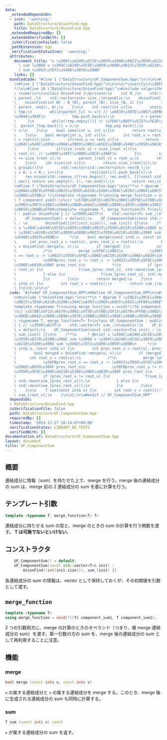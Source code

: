 ```yaml
---
data:
  _extendedDependsOn:
  - icon: ':warning:'
    path: DataStructure/UnionFind.hpp
    title: DataStructure/UnionFind.hpp
  _extendedRequiredBy: []
  _extendedVerifiedWith: []
  _isVerificationFailed: false
  _pathExtension: hpp
  _verificationStatusIcon: ':warning:'
  attributes:
    document_title: "u \u304C\u6240\u5C5E\u3059\u308B\u9023\u7D50\u6210\u5206\u306E\
      \ sum \u3068 v \u304C\u6240\u5C5E\u3059\u308B\u9023\u7D50\u6210\u5206\u306E\
      \ sum \u3092\u7D71\u5408\u3059\u308B"
    links: []
  bundledCode: "#line 1 \"DataStructure/UF_ComponentSum.hpp\"\n\n\n\n#include <vector>\n\
    \n#line 1 \"DataStructure/UnionFind.hpp\"\n\n\n\n/*\nverify\n\u30FBhttps://judge.yosupo.jp/problem/unionfind\n\
    */\n\n#line 10 \"DataStructure/UnionFind.hpp\"\n#include <algorithm>\n#include\
    \ <numeric>\n\nclass UnionFind {\nprivate:\n    int N_;\n    std::vector<int>\
    \ parent_;\n    std::vector<int> size_;\n\npublic:\n    UnionFind() = default;\n\
    \    UnionFind(int N) : N_(N), parent_(N), size_(N, 1) {\n        std::iota(parent_.begin(),\
    \ parent_.end(), 0);\n    }\n\n    int root(int v){\n        static std::vector<int>\
    \ tmp;\n        while(parent_[v] != v){ // \u6839\u307E\u3067\u8FBF\u3063\u3066\
    \u3044\u304F\n            tmp.push_back(v);\n            v = parent_[v];\n   \
    \     }\n        while(!tmp.empty()){ // \u7D4C\u8DEF\u5727\u7E2E\n          \
    \  parent_[tmp.back()] = v;\n            tmp.pop_back();\n        }\n        return\
    \ v;\n    }\n\n    bool same(int u, int v){\n        return root(u) == root(v);\n\
    \    }\n\n    bool merge(int u, int v){\n        int root_u = root(u), root_v\
    \ = root(v);\n\n        if(root_u == root_v){\n            return false; // \u6839\
    \u304C\u540C\u3058\u306A\u3089\u3001\u65E2\u306B\u540C\u3058\u96C6\u5408\n   \
    \     }\n\n        if(size_[root_u] < size_[root_v]){\n            std::swap(root_u,\
    \ root_v); // \u30DE\u30FC\u30B8\u30C6\u30AF\n        }\n        size_[root_u]\
    \ += size_[root_v];\n        parent_[root_v] = root_u;\n        return true;\n\
    \    }\n\n    int size(int v){\n        return size_[root(v)];\n    }\n\n    std::vector<std::vector<int>>\
    \ groups(){\n        std::vector<std::vector<int>> res(N_);\n        for(int i\
    \ = 0; i < N_; i++){\n            res[root(i)].push_back(i);\n        }\n    \
    \    res.erase(std::remove_if(res.begin(), res.end(), [](const std::vector<int>&\
    \ vec){ return vec.empty(); }), res.end());\n        return res;\n    }\n};\n\n\
    \n#line 7 \"DataStructure/UF_ComponentSum.hpp\"\n\n/**\n * @param T \u30E2\u30CE\
    \u30A4\u30C9\uFF08\u9023\u7D50\u6210\u5206\u304C\u6301\u3064\u60C5\u5831\uFF09\
    \u306E\u578B\n */\ntemplate <typename T>\nusing merge_function = void(*)(T& component_sum1,\
    \ T component_sum2);\n\n// \u578B\u5F15\u6570\u3001\u975E\u578B\u5F15\u6570\uFF08\
    \u30B3\u30F3\u30D1\u30A4\u30EB\u6642\u306B\u5B9A\u307E\u308B\u3082\u306E\u306B\
    \u9650\u308B\uFF09\ntemplate <typename T, merge_function<T> f>\nclass UF_ComponentSum\
    \ : public UnionFind { // \u7D99\u627F\n    std::vector<T> sum_;\n\npublic:\n\
    \    UF_ComponentSum() = default;\n    UF_ComponentSum(const std::vector<T>& init)\
    \ : \n        UnionFind((int)init.size()), sum_(init) {}\n\n    /**\n     * @brief\
    \ u \u304C\u6240\u5C5E\u3059\u308B\u9023\u7D50\u6210\u5206\u306E sum \u3068 v\
    \ \u304C\u6240\u5C5E\u3059\u308B\u9023\u7D50\u6210\u5206\u306E sum \u3092\u7D71\
    \u5408\u3059\u308B\n     */\n    bool merge(const int& u, const int& v) {\n  \
    \      int prev_root_u = root(u), prev_root_v = root(v);\n        bool merged\
    \ = UnionFind::merge(u, v);\n        if (merged) {\n            int root_u = root(u);\n\
    \            /*\n            merge \u5F8C\u3001\n            \u30FBprev_root_u\
    \ == root_u -> \u9023\u7D50\u5F8C\u306E\u6210\u5206\u306E\u6839\u306F prev_root_u\n\
    \            \u30FBprev_root_u != root_u -> \u9023\u7D50\u5F8C\u306E\u6210\u5206\
    \u306E\u6839\u306F prev_root_v\n            */\n            if (prev_root_u !=\
    \ root_u) {\n                f(sum_[prev_root_v], std::move(sum_[prev_root_u]));\n\
    \            } else {\n                f(sum_[prev_root_u], std::move(sum_[prev_root_v]));\n\
    \            }\n        }\n\n        return merged;\n    }\n\n    T sum(const\
    \ int& v) {\n        int root_v = root(v);\n        return sum_[root_v];\n   \
    \ }\n\n};\n\n\n"
  code: "#ifndef UF_ComponentSum_HPP\n#define UF_ComponentSum_HPP\n\n#include <vector>\n\
    \n#include \"UnionFind.hpp\"\n\n/**\n * @param T \u30E2\u30CE\u30A4\u30C9\uFF08\
    \u9023\u7D50\u6210\u5206\u304C\u6301\u3064\u60C5\u5831\uFF09\u306E\u578B\n */\n\
    template <typename T>\nusing merge_function = void(*)(T& component_sum1, T component_sum2);\n\
    \n// \u578B\u5F15\u6570\u3001\u975E\u578B\u5F15\u6570\uFF08\u30B3\u30F3\u30D1\u30A4\
    \u30EB\u6642\u306B\u5B9A\u307E\u308B\u3082\u306E\u306B\u9650\u308B\uFF09\ntemplate\
    \ <typename T, merge_function<T> f>\nclass UF_ComponentSum : public UnionFind\
    \ { // \u7D99\u627F\n    std::vector<T> sum_;\n\npublic:\n    UF_ComponentSum()\
    \ = default;\n    UF_ComponentSum(const std::vector<T>& init) : \n        UnionFind((int)init.size()),\
    \ sum_(init) {}\n\n    /**\n     * @brief u \u304C\u6240\u5C5E\u3059\u308B\u9023\
    \u7D50\u6210\u5206\u306E sum \u3068 v \u304C\u6240\u5C5E\u3059\u308B\u9023\u7D50\
    \u6210\u5206\u306E sum \u3092\u7D71\u5408\u3059\u308B\n     */\n    bool merge(const\
    \ int& u, const int& v) {\n        int prev_root_u = root(u), prev_root_v = root(v);\n\
    \        bool merged = UnionFind::merge(u, v);\n        if (merged) {\n      \
    \      int root_u = root(u);\n            /*\n            merge \u5F8C\u3001\n\
    \            \u30FBprev_root_u == root_u -> \u9023\u7D50\u5F8C\u306E\u6210\u5206\
    \u306E\u6839\u306F prev_root_u\n            \u30FBprev_root_u != root_u -> \u9023\
    \u7D50\u5F8C\u306E\u6210\u5206\u306E\u6839\u306F prev_root_v\n            */\n\
    \            if (prev_root_u != root_u) {\n                f(sum_[prev_root_v],\
    \ std::move(sum_[prev_root_u]));\n            } else {\n                f(sum_[prev_root_u],\
    \ std::move(sum_[prev_root_v]));\n            }\n        }\n\n        return merged;\n\
    \    }\n\n    T sum(const int& v) {\n        int root_v = root(v);\n        return\
    \ sum_[root_v];\n    }\n\n};\n\n#endif // UF_ComponentSum_HPP"
  dependsOn:
  - DataStructure/UnionFind.hpp
  isVerificationFile: false
  path: DataStructure/UF_ComponentSum.hpp
  requiredBy: []
  timestamp: '2024-11-27 20:14:07+09:00'
  verificationStatus: LIBRARY_NO_TESTS
  verifiedWith: []
documentation_of: DataStructure/UF_ComponentSum.hpp
layout: document
title: UF_ComponentSum
---
```


## 概要

連結成分に情報（sum）を持たせた上で、merge を行う。merge 後の連結成分の sum は、merge 前の 2 連結成分の sum を基に計算を行う。

## テンプレート引数
```cpp
template <typename T, merge_function<T> f>
```
連結成分に持たせる sum の型と、merge のときの sum の計算を行う関数を渡す。
**T は可換でないといけない**。

## コンストラクタ

```cpp
    UF_ComponentSum() = default;
    UF_ComponentSum(const std::vector<T>& init) : 
        UnionFind((int)init.size()), sum_(init) {}
```
各連結成分の sum の情報は、vector として保持しておくが、その初期値を引数として渡す。

## `merge_function`

```cpp
template <typename T>
using merge_function = void(*)(T& component_sum1, T component_sum2);
```

2 つの引数両方に、merge の計算のときのオペランド（つまり、被 merge 連結成分の sum）を渡す。第一引数の方の sum を、merge 後の連結成分の sum として再利用することに注意。

## 機能

### merge

```cpp
bool merge (const int& u, const int& v)
```
`u` の属する連結成分と `v` の属する連結成分を merge する。このとき、merge 後に生成される連結成分の sum も同時に計算する。

### sum
```cpp
T sum (const int& v) const 
```
`v` が属する連結成分の sum を返す。


